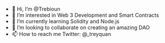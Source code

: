 - 👋 Hi, I’m @Trebioun
- 👀 I’m interested in Web 3 Development and Smart Contracts
- 🌱 I’m currently learning Solidity and Node.js
- 💞️ I’m looking to collaborate on creating an amazing DAO
- 📫 How to reach me Twitter: @_treyquan

<!---
Trebioun/Trebioun is a ✨ special ✨ repository because its `README.md` (this file) appears on your GitHub profile.
You can click the Preview link to take a look at your changes.
--->
